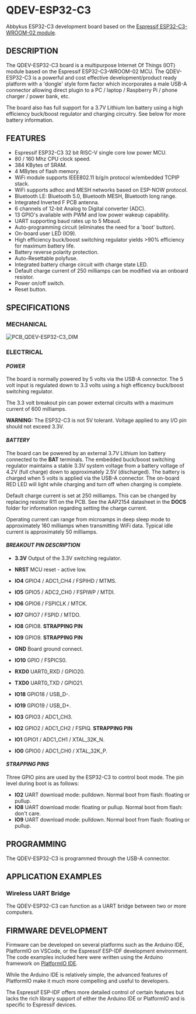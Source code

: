 # QDEV-ESP32-C3
Abbykus ESP32-C3 development board based on the [Espressif ESP32-C3-WROOM-02 module](https://www.espressif.com/en/news/ESP32_C3).



## DESCRIPTION
The QDEV-ESP32-C3 board is a multipurpose Internet Of Things (IOT) module based on the Espressif ESP32-C3-WROOM-02 MCU. 
The QDEV-ESP32-C3 is a powerful and cost effective development/product ready platform with a 'dongle' style form factor which incorporates a male USB-A connector allowing direct plugin to a PC / laptop / Raspberry Pi / phone charger / power bank, etc.

The board also has full support for a 3.7V Lithium Ion battery using a high efficiency buck/boost regulator and charging circuitry. See below for more battery information.

## FEATURES
- Espressif ESP32-C3 32 bit RISC-V single core low power MCU.
- 80 / 160 Mhz CPU clock speed.
- 384 KBytes of SRAM.
- 4 MBytes of flash memory.
- WiFi module supports IEEE802.11 b/g/n protocol w/embedded TCPIP stack. 
- WiFi supports adhoc and MESH networks based on ESP-NOW protocol.
- Bluetooth LE: Bluetooth 5.0, Bluetooth MESH, Bluetooth long range.
- Integrated Inverted F PCB antenna.
- 6 channels of 12-bit Analog to Digital converter (ADC).
- 13 GPIO's available with PWM and low power wakeup capability.
- UART supporting baud rates up to 5 Mbaud.
- Auto-programming circuit (eliminates the need for a 'boot' button).
- On-board user LED (IO9).
- High efficiency buck/boost switching regulator yields >90% efficiency for maximum battery life.
- Battery reverse polarity protection.
- Auto-Resettable polyfuse.
- Integrated battery charge circuit with charge state LED.
- Default charge current of 250 milliamps can be modified via an onboard resistor.
- Power on/off switch.
- Reset button.

## SPECIFICATIONS
### MECHANICAL
![PCB_QDEV-ESP32-C3_DIM](https://user-images.githubusercontent.com/99380815/156489479-e63da90b-ce5c-4248-97cb-f0c032cb4949.png)

### ELECTRICAL
#### *POWER*
The board is normally powered by 5 volts via the USB-A connector. The 5 volt input is regulated down to 3.3 volts using a high efficency buck/boost switching regulator. 

The 3.3 volt breakout pin can power external circuits with a maximum current of 600 milliamps. 

**WARNING:** The ESP32-C3 is not 5V tolerant. Voltage applied to any I/O pin should not exceed 3.3V.

#### *BATTERY*
The board can be powered by an external 3.7V Lithium Ion battery connected to the **BAT** terminals. The embedded buck/boost switching regulator maintains a stable 3.3V system voltage from a battery voltage of 4.2V (full charge) down to approximately 2.5V (discharged). 
The battery is charged when 5 volts is applied via the USB-A connector. The on-board RED LED will light while charging and turn off when charging is complete.

Default charge current is set at 250 milliamps. This can be changed by replacing resistor R11 on the PCB. See the AAP2154 datasheet in the **DOCS** folder for information regarding setting the charge current.

Operating current can range from microamps in deep sleep mode to approximately 160 milliamps when transmitting WiFi data. Typical idle current is approximately 50 milliamps.

#### *BREAKOUT PIN DESCRIPTION*
- **3.3V** Output of the 3.3V switching regulator.
- **NRST** MCU reset - active low.
- **IO4** GPIO4 / ADC1_CH4 / FSPIHD / MTMS.
- **IO5** GPIO5 / ADC2_CH0 / FSPIWP / MTDI.
- **IO6** GPIO6 / FSPICLK / MTCK.
- **IO7** GPIO7 / FSPID / MTDO.
- **IO8** GPIO8. **STRAPPING PIN**
- **IO9** GPIO9. **STRAPPING PIN**
- **GND** Board ground connect.

- **IO10** GPIO / FSPICS0.
- **RXD0** UART0_RXD / GPIO20.
- **TXD0** UART0_TXD / GPIO21. 
- **IO18** GPIO18 / USB_D-.
- **IO19** GPIO19 / USB_D+.
- **IO3** GPIO3 / ADC1_CH3.
- **IO2** GPIO2 / ADC1_CH2 / FSPIQ. **STRAPPING PIN**
- **IO1** GPIO1 / ADC1_CH1 / XTAL_32K_N.
- **IO0** GPIO0 / ADC1_CH0 / XTAL_32K_P.


#### *STRAPPING PINS*
Three GPIO pins are used by the ESP32-C3 to control boot mode. The pin level during boot is as follows:
- **IO2** UART download mode: pulldown. Normal boot from flash: floating or pullup.
- **IO8** UART download mode: floating or pullup. Normal boot from flash: don't care.
- **IO9** UART download mode: pulldown. Normal boot from flash: floating or pullup.

## PROGRAMMING
The QDEV-ESP32-C3 is programmed through the USB-A connector. 

## APPLICATION EXAMPLES
### Wireless UART Bridge
The QDEV-ESP32-C3 can function as a UART bridge between two or more computers. 

## FIRMWARE DEVELOPMENT
Firmware can be developed on several platforms such as the Arduino IDE, PlatformIO on VSCode, or the Espressif ESP-IDF development environment. 
The code examples included here were written using the Arduino framework on [PlatformIO IDE](https://platformio.org/install/ide?install=vscode).

While the Arduino IDE is relatively simple, the advanced features of PlatformIO make it much more compelling and useful to developers. 

The Espressif ESP-IDF offers more detailed control of certain features but lacks the rich library support of either the Arduino IDE or PlatformIO and is specific to Espressif devices.


